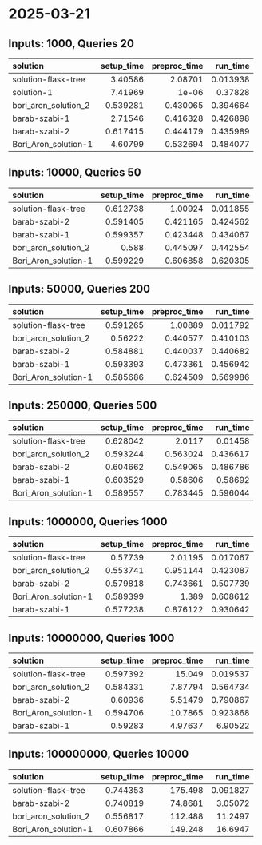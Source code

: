 # 2025-03-21

## Inputs: 1000, Queries 20

| solution             |   setup_time |   preproc_time |   run_time |
|:---------------------|-------------:|---------------:|-----------:|
| solution-flask-tree  |     3.40586  |       2.08701  |   0.013938 |
| solution-1           |     7.41969  |       1e-06    |   0.37828  |
| bori_aron_solution_2 |     0.539281 |       0.430065 |   0.394664 |
| barab-szabi-1        |     2.71546  |       0.416328 |   0.426898 |
| barab-szabi-2        |     0.617415 |       0.444179 |   0.435989 |
| Bori_Aron_solution-1 |     4.60799  |       0.532694 |   0.484077 |

## Inputs: 10000, Queries 50

| solution             |   setup_time |   preproc_time |   run_time |
|:---------------------|-------------:|---------------:|-----------:|
| solution-flask-tree  |     0.612738 |       1.00924  |   0.011855 |
| barab-szabi-2        |     0.591405 |       0.421165 |   0.424562 |
| barab-szabi-1        |     0.599357 |       0.423448 |   0.434067 |
| bori_aron_solution_2 |     0.588    |       0.445097 |   0.442554 |
| Bori_Aron_solution-1 |     0.599229 |       0.606858 |   0.620305 |

## Inputs: 50000, Queries 200

| solution             |   setup_time |   preproc_time |   run_time |
|:---------------------|-------------:|---------------:|-----------:|
| solution-flask-tree  |     0.591265 |       1.00889  |   0.011792 |
| bori_aron_solution_2 |     0.56222  |       0.440577 |   0.410103 |
| barab-szabi-2        |     0.584881 |       0.440037 |   0.440682 |
| barab-szabi-1        |     0.593393 |       0.473361 |   0.456942 |
| Bori_Aron_solution-1 |     0.585686 |       0.624509 |   0.569986 |

## Inputs: 250000, Queries 500

| solution             |   setup_time |   preproc_time |   run_time |
|:---------------------|-------------:|---------------:|-----------:|
| solution-flask-tree  |     0.628042 |       2.0117   |   0.01458  |
| bori_aron_solution_2 |     0.593244 |       0.563024 |   0.436617 |
| barab-szabi-2        |     0.604662 |       0.549065 |   0.486786 |
| barab-szabi-1        |     0.603529 |       0.58606  |   0.58692  |
| Bori_Aron_solution-1 |     0.589557 |       0.783445 |   0.596044 |

## Inputs: 1000000, Queries 1000

| solution             |   setup_time |   preproc_time |   run_time |
|:---------------------|-------------:|---------------:|-----------:|
| solution-flask-tree  |     0.57739  |       2.01195  |   0.017067 |
| bori_aron_solution_2 |     0.553741 |       0.951144 |   0.423087 |
| barab-szabi-2        |     0.579818 |       0.743661 |   0.507739 |
| Bori_Aron_solution-1 |     0.589399 |       1.389    |   0.608612 |
| barab-szabi-1        |     0.577238 |       0.876122 |   0.930642 |

## Inputs: 10000000, Queries 1000

| solution             |   setup_time |   preproc_time |   run_time |
|:---------------------|-------------:|---------------:|-----------:|
| solution-flask-tree  |     0.597392 |       15.049   |   0.019537 |
| bori_aron_solution_2 |     0.584331 |        7.87794 |   0.564734 |
| barab-szabi-2        |     0.60936  |        5.51479 |   0.790867 |
| Bori_Aron_solution-1 |     0.594706 |       10.7865  |   0.923868 |
| barab-szabi-1        |     0.59283  |        4.97637 |   6.90522  |

## Inputs: 100000000, Queries 10000

| solution             |   setup_time |   preproc_time |   run_time |
|:---------------------|-------------:|---------------:|-----------:|
| solution-flask-tree  |     0.744353 |       175.498  |   0.091827 |
| barab-szabi-2        |     0.740819 |        74.8681 |   3.05072  |
| bori_aron_solution_2 |     0.556817 |       112.488  |  11.2497   |
| Bori_Aron_solution-1 |     0.607866 |       149.248  |  16.6947   |